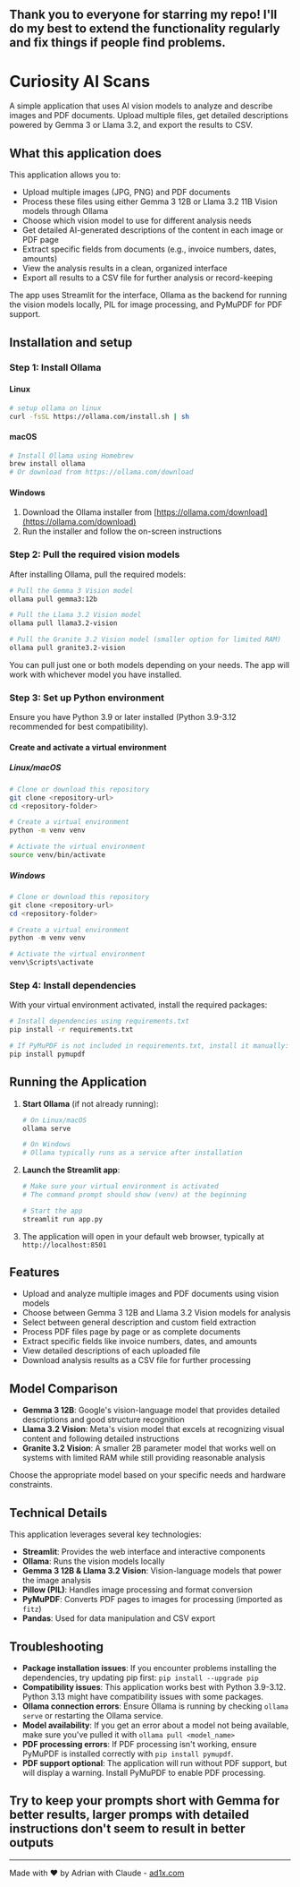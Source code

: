 ## Thank you to everyone for starring my repo! I'll do my best to extend the functionality regularly and fix things if people find problems. 

# Curiosity AI Scans

A simple application that uses AI vision models to analyze and describe images and PDF documents. Upload multiple files, get detailed descriptions powered by Gemma 3 or Llama 3.2, and export the results to CSV.

## What this application does

This application allows you to:

- Upload multiple images (JPG, PNG) and PDF documents
- Process these files using either Gemma 3 12B or Llama 3.2 11B Vision models through Ollama
- Choose which vision model to use for different analysis needs
- Get detailed AI-generated descriptions of the content in each image or PDF page
- Extract specific fields from documents (e.g., invoice numbers, dates, amounts)
- View the analysis results in a clean, organized interface
- Export all results to a CSV file for further analysis or record-keeping

The app uses Streamlit for the interface, Ollama as the backend for running the vision models locally, PIL for image processing, and PyMuPDF for PDF support.

## Installation and setup

### Step 1: Install Ollama

#### Linux
```bash
# setup ollama on linux 
curl -fsSL https://ollama.com/install.sh | sh
```

#### macOS
```bash
# Install Ollama using Homebrew
brew install ollama
# Or download from https://ollama.com/download
```

#### Windows
1. Download the Ollama installer from [https://ollama.com/download](https://ollama.com/download)
2. Run the installer and follow the on-screen instructions

### Step 2: Pull the required vision models

After installing Ollama, pull the required models:

```bash
# Pull the Gemma 3 Vision model 
ollama pull gemma3:12b

# Pull the Llama 3.2 Vision model
ollama pull llama3.2-vision

# Pull the Granite 3.2 Vision model (smaller option for limited RAM)
ollama pull granite3.2-vision
```

You can pull just one or both models depending on your needs. The app will work with whichever model you have installed.

### Step 3: Set up Python environment

Ensure you have Python 3.9 or later installed (Python 3.9-3.12 recommended for best compatibility).

#### Create and activate a virtual environment

##### Linux/macOS
```bash
# Clone or download this repository
git clone <repository-url>
cd <repository-folder>

# Create a virtual environment
python -m venv venv

# Activate the virtual environment
source venv/bin/activate
```

##### Windows
```powershell
# Clone or download this repository
git clone <repository-url>
cd <repository-folder>

# Create a virtual environment
python -m venv venv

# Activate the virtual environment
venv\Scripts\activate
```

### Step 4: Install dependencies

With your virtual environment activated, install the required packages:
```bash
# Install dependencies using requirements.txt
pip install -r requirements.txt

# If PyMuPDF is not included in requirements.txt, install it manually:
pip install pymupdf
```

## Running the Application

1. **Start Ollama** (if not already running):
   ```bash
   # On Linux/macOS
   ollama serve
   
   # On Windows
   # Ollama typically runs as a service after installation
   ```

2. **Launch the Streamlit app**:
   ```bash
   # Make sure your virtual environment is activated
   # The command prompt should show (venv) at the beginning
   
   # Start the app
   streamlit run app.py
   ```

3. The application will open in your default web browser, typically at `http://localhost:8501`

## Features

- Upload and analyze multiple images and PDF documents using vision models
- Choose between Gemma 3 12B and Llama 3.2 Vision models for analysis
- Select between general description and custom field extraction
- Process PDF files page by page or as complete documents
- Extract specific fields like invoice numbers, dates, and amounts
- View detailed descriptions of each uploaded file
- Download analysis results as a CSV file for further processing

## Model Comparison

- **Gemma 3 12B**: Google's vision-language model that provides detailed descriptions and good structure recognition
- **Llama 3.2 Vision**: Meta's vision model that excels at recognizing visual content and following detailed instructions
- **Granite 3.2 Vision**: A smaller 2B parameter model that works well on systems with limited RAM while still providing reasonable analysis

Choose the appropriate model based on your specific needs and hardware constraints.

## Technical Details

This application leverages several key technologies:

- **Streamlit**: Provides the web interface and interactive components
- **Ollama**: Runs the vision models locally 
- **Gemma 3 12B & Llama 3.2 Vision**: Vision-language models that power the image analysis
- **Pillow (PIL)**: Handles image processing and format conversion
- **PyMuPDF**: Converts PDF pages to images for processing (imported as `fitz`)
- **Pandas**: Used for data manipulation and CSV export

## Troubleshooting

- **Package installation issues**: If you encounter problems installing the dependencies, try updating pip first: `pip install --upgrade pip`
- **Compatibility issues**: This application works best with Python 3.9-3.12. Python 3.13 might have compatibility issues with some packages.
- **Ollama connection errors**: Ensure Ollama is running by checking `ollama serve` or restarting the Ollama service.
- **Model availability**: If you get an error about a model not being available, make sure you've pulled it with `ollama pull <model_name>`
- **PDF processing errors**: If PDF processing isn't working, ensure PyMuPDF is installed correctly with `pip install pymupdf`.
- **PDF support optional**: The application will run without PDF support, but will display a warning. Install PyMuPDF to enable PDF processing.

## Try to keep your prompts short with Gemma for better results, larger promps with detailed instructions don't seem to result in better outputs
---

Made with ❤️ by Adrian with Claude - [ad1x.com](https://ad1x.com)
